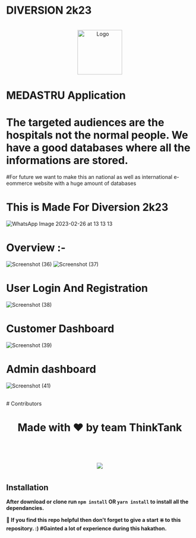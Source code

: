 # DIVERSION 2k23 


<br />
<div align="center" >
 <img src="https://user-images.githubusercontent.com/91617575/221621266-9b00cf72-1551-4c8a-8ecf-eaf984f0ca8a.png" alt="Logo" width="120" height="120">
</div>

# MEDASTRU Application
# The targeted audiences are the hospitals not the normal people. We have a good databases where all the informations are stored. 
#For future we want to make this an national as well as international e-eommerce website with a huge amount of databases

# This is Made For Diversion 2k23
![WhatsApp Image 2023-02-26 at 13 13 13](https://user-images.githubusercontent.com/91617575/221398516-82d28e11-73ec-4767-94d8-b5d655df19fa.jpeg)


# Overview :- 
![Screenshot (36)](https://user-images.githubusercontent.com/91617575/221397918-20be29d1-c336-44f6-b4fe-d376a38c53db.png)
![Screenshot (37)](https://user-images.githubusercontent.com/91617575/221397936-af2f4b19-0b19-462e-a337-3c9cafef6495.png)

# User Login And Registration
![Screenshot (38)](https://user-images.githubusercontent.com/91617575/221397948-075e5872-ab7a-465e-9dd2-48526cea5588.png)

# Customer Dashboard
![Screenshot (39)](https://user-images.githubusercontent.com/91617575/221398253-961e19fe-bf07-4861-8dc0-4dda35715749.png)

# Admin dashboard
![Screenshot (41)](https://user-images.githubusercontent.com/91617575/221398296-2bd140b2-8db3-4537-82fb-f1238b068c1e.png)

<br>
# Contributors
<div>
<h1 align="center">
 <b>Made with ❤️ by team ThinkTank
<h1>
<a href="https://github.com/Diptamoy-Mitra/MEDASTRU/graphs/contributors">
  <img src="https://contrib.rocks/image?repo=Diptamoy-Mitra/MEDASTRU" />
</a>
</div>

## Installation 
After download or clone run `npm install` OR `yarn install` to install all the dependancies.

🙏 If you find this repo helpful then don't forget to give a start ❇️ to this repository. :)
#Gainted a lot of experience during this hakathon.
